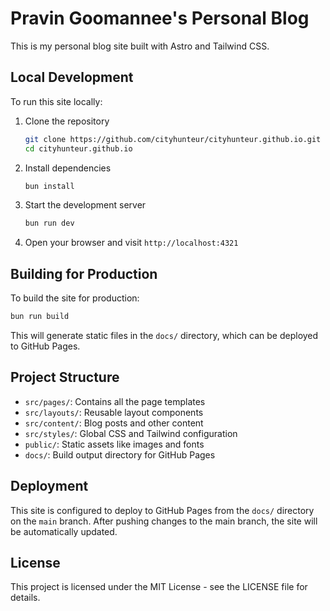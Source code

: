 # Pravin Goomannee's Personal Blog

This is my personal blog site built with Astro and Tailwind CSS.

## Local Development

To run this site locally:

1. Clone the repository

   ```bash
   git clone https://github.com/cityhunteur/cityhunteur.github.io.git
   cd cityhunteur.github.io
   ```

2. Install dependencies

   ```bash
   bun install
   ```

3. Start the development server

   ```bash
   bun run dev
   ```

4. Open your browser and visit `http://localhost:4321`

## Building for Production

To build the site for production:

```bash
bun run build
```

This will generate static files in the `docs/` directory, which can be deployed to GitHub Pages.

## Project Structure

- `src/pages/`: Contains all the page templates
- `src/layouts/`: Reusable layout components
- `src/content/`: Blog posts and other content
- `src/styles/`: Global CSS and Tailwind configuration
- `public/`: Static assets like images and fonts
- `docs/`: Build output directory for GitHub Pages

## Deployment

This site is configured to deploy to GitHub Pages from the `docs/` directory on the `main` branch. After pushing changes to the main branch, the site will be automatically updated.

## License

This project is licensed under the MIT License - see the LICENSE file for details.
